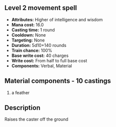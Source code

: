 ## Level 2 movement spell

- **Attributes:** Higher of intelligence and wisdom
- **Mana cost:** 16.0
- **Casting time:** 1 round
- **Cooldown:** None
- **Targeting:** None
- **Duration:** 5d10+140 rounds
- **Train chance:** 100%
- **Base write cost:** 40 charges
- **Write cost:** From half to full base cost
- **Components:** Verbal, Material

## Material components - 10 castings

1. a feather

## Description

Raises the caster off the ground
